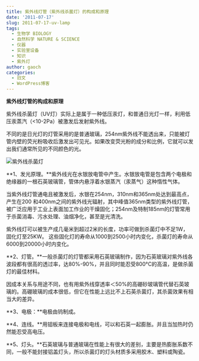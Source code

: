 ```yaml
---
title: 紫外线灯管（紫外线杀菌灯）的构成和原理
date: '2011-07-17'
slug: 2011-07-17-uv-lamp
tags:
  - 生物学 BIOLOGY
  - 自然科学 NATURE & SCIENCE
  - 仪器
  - 实验室设备
  - 知识
  - 紫外灯
author: gaoch
categories:
  - 旧文
  - WordPress博客
---
```



**紫外线灯管的构成和原理**

紫外线杀菌灯（UV灯）实际上是属于一种低压汞灯，和普通日光灯一样，利用低压汞蒸汽（&lt;10-2Pa）被激发后发射紫外线。

不同的是日光灯的灯管采用的是普通玻璃，254nm紫外线不能透出来，只能被灯管内壁的荧光粉吸收后激发出可见光。如果改变荧光粉的成分和比例，它就可以发出我们通常所见的不同颜色的光。

![紫外线杀菌灯](https://cloudfs-spring.oss-cn-qingdao.aliyuncs.com/bio_spring_uploads/2011/07/79252531.jpg "紫外线杀菌灯")

**1、发光原理。**紫外线光在水银放电管中产生。水银放电管是包含两个电极和绝缘器的一根石英玻璃管，管体内悬浮着水银蒸汽（汞蒸气）这种惰性气体。

当紫外线灯管通电且被激发后，水银在254nm，310nm和365nm处达到最高点，产生在200
和400nm之间的紫外线光辐射，其中峰值365nm类型的紫外线灯管，被广泛应用于工业上表面加工作业的干燥固化；254nm及特制185nm的灯管常用于杀菌消毒、污水处理、油烟净化，甚至是光清洗。

紫外线灯可以被生产成几毫米到超过2米的长度，功率可做到杀菌灯中不足1W，固化灯至25KW。
这些固化灯的寿命从1000到2500小时内变化，杀菌灯的寿命从6000到20000小时内变化。

**2、灯管。**一般杀菌灯的灯管都采用石英玻璃制作，因为石英玻璃对紫外线各波段都有很高的透过率，达80%-90%，并且同时能忍受800°C的高温，是做杀菌灯的最佳材料。

因成本关系与用途不同，也有用紫外线穿透率＜50%的高硼砂玻璃管代替石英玻璃的。高硼玻璃的成本很低，但它在性能上远比不上石英杀菌灯，其杀菌效果有相当大的差异。

**3、电极：**电极由钨制成。

**4、连线。**用钼板来连接电极和电线，可以和石英一起膨胀。并且当加热时仍然能忍受高电压。

**5、灯头。**石英玻璃与普通玻璃在性能上有很大的差别，主要是热膨胀系数不同，一般不能封接铝盖灯头，所以杀菌灯的灯头材质多采用胶木、塑料或陶瓷。
